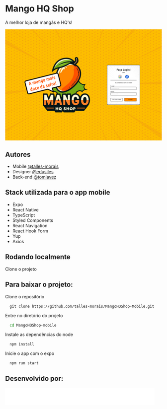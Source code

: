 # Mango HQ Shop

A melhor loja de mangás e HQ's!

![Login Page](./assets/readme/login.png)


## Autores

- Mobile [@talles-morais](https://www.github.com/talles-morais)
- Designer [@edusiles](https://www.github.com/edusiles)
- Back-end [@tomlavez](https://www.github.com/tomlavez)


## Stack utilizada para o app mobile

- Expo
- React Native
- TypeScript
- Styled Components
- React Navigation
- React Hook Form
- Yup
- Axios


## Rodando localmente

Clone o projeto

## Para baixar o projeto:

Clone o repositório

```
  git clone https://github.com/talles-morais/MangoHQShop-Mobile.git
```

Entre no diretório do projeto

```bash
  cd MangoHQShop-mobile
```

Instale as dependências do node
```
  npm install
```

Inicie o app com o expo
```
  npm run start
```

## Desenvolvido por:

![Logo](./assets/footer/logo-byron.svg)


